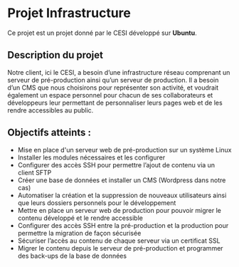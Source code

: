# Projet Infrastructure

Ce projet est un projet donné par le CESI développé sur **Ubuntu**.

## Description du projet

Notre client, ici le CESI, a besoin d’une infrastructure réseau comprenant un serveur de pré-production ainsi qu’un serveur de production. Il a besoin d’un CMS que nous choisirons pour représenter son activité, et voudrait également un espace personnel pour chacun de ses collaborateurs et développeurs leur permettant de personnaliser leurs pages web et de les rendre accessibles au public.

## Objectifs atteints :

- Mise en place d'un serveur web de pré-production sur un système Linux
- Installer les modules nécessaires et les configurer
- Configurer des accès SSH pour permettre l’ajout de contenu via un client SFTP
- Créer une base de données et installer un CMS (Wordpress dans notre cas)
- Automatiser la création et la suppression de nouveaux utilisateurs ainsi que leurs dossiers personnels pour le développement
- Mettre en place un serveur web de production pour pouvoir migrer le contenu développé et le rendre accessible
- Configurer des accès SSH entre la pré-production et la production pour permettre la migration de façon sécurisée
- Sécuriser l’accès au contenu de chaque serveur via un certificat SSL
- Migrer le contenu depuis le serveur de pré-production et programmer des back-ups de la base de données
